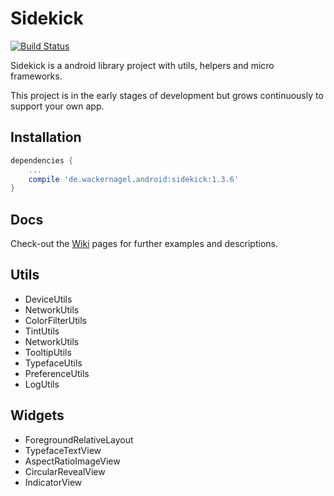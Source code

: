 # Sidekick

[![Build Status](https://travis-ci.org/felixWackernagel/sidekick.svg?branch=master)](https://travis-ci.org/felixWackernagel/sidekick)

Sidekick is a android library project with utils, helpers and micro frameworks.

This project is in the early stages of development but grows continuously to support your own app.

## Installation

```gradle
dependencies {
    ...
    compile 'de.wackernagel.android:sidekick:1.3.6'
}
```

## Docs

Check-out the [Wiki](../../wiki) pages for further examples and descriptions.

## Utils

* DeviceUtils
* NetworkUtils
* ColorFilterUtils
* TintUtils
* NetworkUtils
* TooltipUtils
* TypefaceUtils
* PreferenceUtils
* LogUtils

## Widgets

* ForegroundRelativeLayout
* TypefaceTextView
* AspectRatioImageView
* CircularRevealView
* IndicatorView
